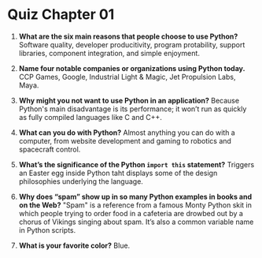 # Quiz Chapter 01

1. **What are the six main reasons that people choose to use Python?**
    Software quality, developer producitivity, program protability, support libraries, component integration, and simple enjoyment.

2. **Name four notable companies or organizations using Python today.**
    CCP Games, Google, Industrial Light & Magic, Jet Propulsion Labs,  Maya.

3. **Why might you not want to use Python in an application?**
    Because Python's main disadvantage is its performance; it won’t run as quickly as fully compiled languages like C and C++.

4. **What can you do with Python?**
    Almost anything you can do with a computer, from website development and gaming to robotics and spacecraft control.

5. **What’s the significance of the Python `import this` statement?**
    Triggers an Easter egg inside Python taht displays some of the design philosophies underlying the language.

6. **Why does “spam” show up in so many Python examples in books and on the Web?**
    "Spam" is a reference from a famous Monty Python skit in which people trying to order food in a cafeteria are drowbed out by a chorus of Vikings singing about spam. It’s also a common variable name in Python scripts.

7. **What is your favorite color?**
    Blue.
